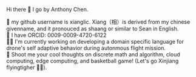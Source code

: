 Hi there 👋 I go by Anthony Chen.  

🙂 my github username is xianglic. Xiang（相）is derived from my chinese givenname, and it pronouced as shaang or similar to Sean in English.  
🌱 I have ORCID: 0009-0009-4720-6122  
👨‍💻 I'm currently working on developing a domain specific language for drone's self adaptive behavior during autonmous flight mission.  
💬 Shoot me your cool thoughts on discrete math and algorithm, cloud computing, edge computing, and basketball game! (Let's go Xinjiang flyingtigher 🐯🏀).  
